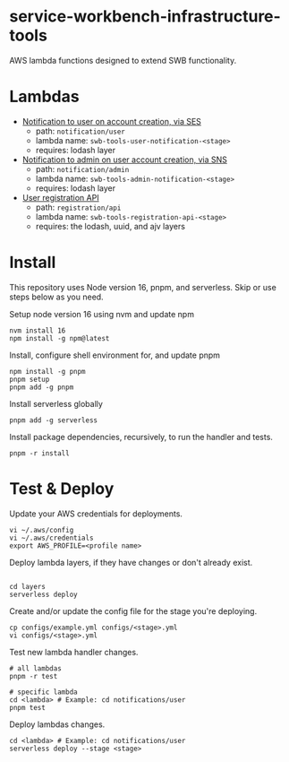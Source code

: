 # service-workbench-infrastructure-tools
AWS lambda functions designed to extend SWB functionality.

# Lambdas

- [Notification to user on account creation, via SES](notification/user)
  - path: `notification/user`
  - lambda name: `swb-tools-user-notification-<stage>`
  - requires: lodash layer
- [Notification to admin on user account creation, via SNS](notification/admin)
  - path: `notification/admin`
  - lambda name: `swb-tools-admin-notification-<stage>`
  - requires: lodash layer
- [User registration API](registration/api)
  - path: `registration/api`
  - lambda name: `swb-tools-registration-api-<stage>`
  - requires: the lodash, uuid, and ajv layers

# Install
This repository uses Node version 16, pnpm, and serverless. Skip or use steps below as you need.

Setup node version 16 using nvm and update npm
```shell
nvm install 16
npm install -g npm@latest
```

Install, configure shell environment for, and update pnpm
```shell
npm install -g pnpm
pnpm setup
pnpm add -g pnpm
```

Install serverless globally
```shell
pnpm add -g serverless
```

Install package dependencies, recursively, to run the handler and tests.
```shell
pnpm -r install
```

# Test & Deploy

Update your AWS credentials for deployments.
```shell
vi ~/.aws/config
vi ~/.aws/credentials
export AWS_PROFILE=<profile name>
```

Deploy lambda layers, if they have changes or don't already exist.
```shell

cd layers
serverless deploy
```

Create and/or update the config file for the stage you're deploying.
```shell
cp configs/example.yml configs/<stage>.yml
vi configs/<stage>.yml
```

Test new lambda handler changes.
```shell
# all lambdas
pnpm -r test

# specific lambda
cd <lambda> # Example: cd notifications/user
pnpm test
```

Deploy lambdas changes.
```shell
cd <lambda> # Example: cd notifications/user
serverless deploy --stage <stage>
```
